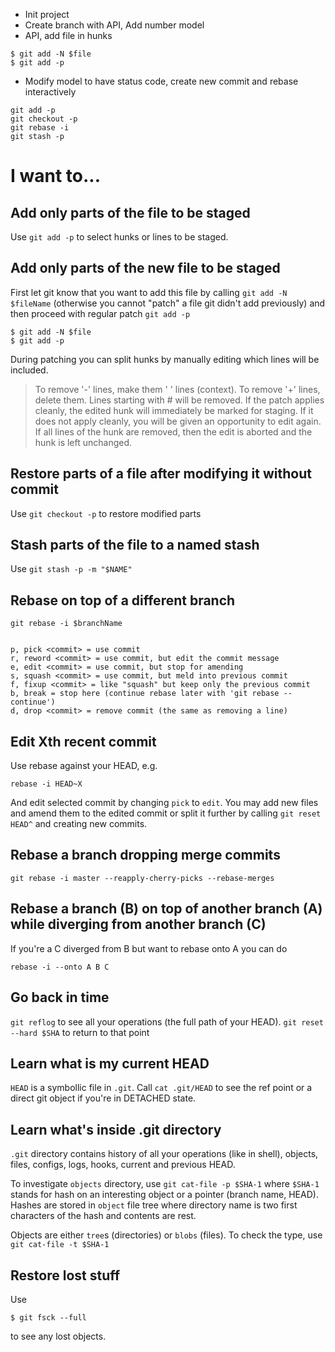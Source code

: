 - Init project
- Create branch with API, Add number model
- API, add file in hunks

```
$ git add -N $file
$ git add -p
```

- Modify model to have status code, create new commit and rebase interactively


```
git add -p
git checkout -p 
git rebase -i
git stash -p
```

# I want to...

## Add only parts of the file to be staged

Use `git add -p` to select hunks or lines to be staged.

## Add only parts of the new file to be staged

First let git know that you want to add this file by calling `git add -N $fileName` (otherwise you cannot "patch" a file git didn't add previously) and then proceed with regular patch `git add -p`

```
$ git add -N $file
$ git add -p
```

During patching you can split hunks by manually editing which lines will be included.

> To remove '-' lines, make them ' ' lines (context).
> To remove '+' lines, delete them.
> Lines starting with # will be removed.
> If the patch applies cleanly, the edited hunk will immediately be marked for staging.
> If it does not apply cleanly, you will be given an opportunity to
> edit again.  If all lines of the hunk are removed, then the edit is
> aborted and the hunk is left unchanged.


## Restore parts of a file after modifying it without commit

Use `git checkout -p` to restore modified parts

## Stash parts of the file to a named stash

Use `git stash -p -m "$NAME"`

## Rebase on top of a different branch

`git rebase -i $branchName`

```

p, pick <commit> = use commit
r, reword <commit> = use commit, but edit the commit message
e, edit <commit> = use commit, but stop for amending
s, squash <commit> = use commit, but meld into previous commit
f, fixup <commit> = like "squash" but keep only the previous commit
b, break = stop here (continue rebase later with 'git rebase --continue')
d, drop <commit> = remove commit (the same as removing a line)

```

## Edit Xth recent commit

Use rebase against your HEAD, e.g.

`rebase -i HEAD~X`

And edit selected commit by changing `pick` to `edit`. You may add new files and amend them to the edited commit or split it further by calling `git reset HEAD^` and creating new
commits.

## Rebase a branch dropping merge commits 

```
git rebase -i master --reapply-cherry-picks --rebase-merges
```

## Rebase a branch (B) on top of another branch (A) while diverging from another branch (C)

If you're a C diverged from B but want to rebase onto A you
can do

```
rebase -i --onto A B C
```

## Go back in time

`git reflog` to see all your operations (the full path of your HEAD). `git reset --hard $SHA` to return to that point

## Learn what is my current HEAD

`HEAD` is a symbollic file in `.git`. Call `cat .git/HEAD` to see the ref point or a direct git object if you're in DETACHED state.

## Learn what's inside .git directory

`.git` directory contains history of all your operations (like in shell), objects, files,
configs, logs, hooks, current and previous HEAD.

To investigate `objects` directory, use `git cat-file -p $SHA-1` where `$SHA-1` stands for
hash on an interesting object or a pointer (branch name, HEAD). Hashes are stored in `object`
file tree where directory name is two first characters of the hash and contents are rest.

Objects are either `tree`s (directories) or `blobs` (files). To check the type, use `git
cat-file -t $SHA-1`

## Restore lost stuff

Use 

```
$ git fsck --full
```

to see any lost objects.
